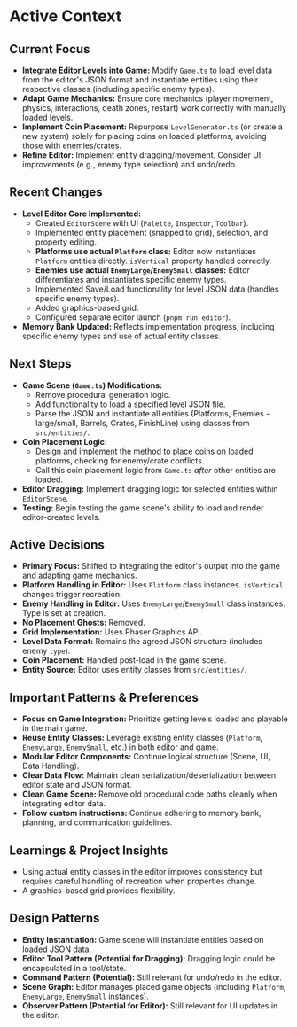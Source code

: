 # Active Context

## Current Focus

- **Integrate Editor Levels into Game:** Modify `Game.ts` to load level data from the editor's JSON format and instantiate entities using their respective classes (including specific enemy types).
- **Adapt Game Mechanics:** Ensure core mechanics (player movement, physics, interactions, death zones, restart) work correctly with manually loaded levels.
- **Implement Coin Placement:** Repurpose `LevelGenerator.ts` (or create a new system) solely for placing coins on loaded platforms, avoiding those with enemies/crates.
- **Refine Editor:** Implement entity dragging/movement. Consider UI improvements (e.g., enemy type selection) and undo/redo.

## Recent Changes

- **Level Editor Core Implemented:**
  - Created `EditorScene` with UI (`Palette`, `Inspector`, `Toolbar`).
  - Implemented entity placement (snapped to grid), selection, and property editing.
  - **Platforms use actual `Platform` class:** Editor now instantiates `Platform` entities directly. `isVertical` property handled correctly.
  - **Enemies use actual `EnemyLarge`/`EnemySmall` classes:** Editor differentiates and instantiates specific enemy types.
  - Implemented Save/Load functionality for level JSON data (handles specific enemy types).
  - Added graphics-based grid.
  - Configured separate editor launch (`pnpm run editor`).
- **Memory Bank Updated:** Reflects implementation progress, including specific enemy types and use of actual entity classes.

## Next Steps

- **Game Scene (`Game.ts`) Modifications:**
  - Remove procedural generation logic.
  - Add functionality to load a specified level JSON file.
  - Parse the JSON and instantiate all entities (Platforms, Enemies - large/small, Barrels, Crates, FinishLine) using classes from `src/entities/`.
- **Coin Placement Logic:**
  - Design and implement the method to place coins on loaded platforms, checking for enemy/crate conflicts.
  - Call this coin placement logic from `Game.ts` _after_ other entities are loaded.
- **Editor Dragging:** Implement dragging logic for selected entities within `EditorScene`.
- **Testing:** Begin testing the game scene's ability to load and render editor-created levels.

## Active Decisions

- **Primary Focus:** Shifted to integrating the editor's output into the game and adapting game mechanics.
- **Platform Handling in Editor:** Uses `Platform` class instances. `isVertical` changes trigger recreation.
- **Enemy Handling in Editor:** Uses `EnemyLarge`/`EnemySmall` class instances. Type is set at creation.
- **No Placement Ghosts:** Removed.
- **Grid Implementation:** Uses Phaser Graphics API.
- **Level Data Format:** Remains the agreed JSON structure (includes enemy `type`).
- **Coin Placement:** Handled post-load in the game scene.
- **Entity Source:** Editor uses entity classes from `src/entities/`.

## Important Patterns & Preferences

- **Focus on Game Integration:** Prioritize getting levels loaded and playable in the main game.
- **Reuse Entity Classes:** Leverage existing entity classes (`Platform`, `EnemyLarge`, `EnemySmall`, etc.) in both editor and game.
- **Modular Editor Components:** Continue logical structure (Scene, UI, Data Handling).
- **Clear Data Flow:** Maintain clean serialization/deserialization between editor state and JSON format.
- **Clean Game Scene:** Remove old procedural code paths cleanly when integrating editor data.
- **Follow custom instructions:** Continue adhering to memory bank, planning, and communication guidelines.

## Learnings & Project Insights

- Using actual entity classes in the editor improves consistency but requires careful handling of recreation when properties change.
- A graphics-based grid provides flexibility.

## Design Patterns

- **Entity Instantiation:** Game scene will instantiate entities based on loaded JSON data.
- **Editor Tool Pattern (Potential for Dragging):** Dragging logic could be encapsulated in a tool/state.
- **Command Pattern (Potential):** Still relevant for undo/redo in the editor.
- **Scene Graph:** Editor manages placed game objects (including `Platform`, `EnemyLarge`, `EnemySmall` instances).
- **Observer Pattern (Potential for Editor):** Still relevant for UI updates in the editor.
